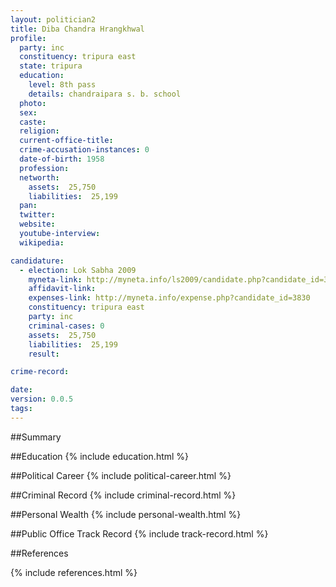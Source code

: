 ```yaml
---
layout: politician2
title: Diba Chandra Hrangkhwal
profile: 
  party: inc
  constituency: tripura east
  state: tripura
  education: 
    level: 8th pass
    details: chandraipara s. b. school
  photo: 
  sex: 
  caste: 
  religion: 
  current-office-title: 
  crime-accusation-instances: 0
  date-of-birth: 1958
  profession: 
  networth: 
    assets:  25,750
    liabilities:  25,199
  pan: 
  twitter: 
  website: 
  youtube-interview: 
  wikipedia: 

candidature: 
  - election: Lok Sabha 2009
    myneta-link: http://myneta.info/ls2009/candidate.php?candidate_id=3830
    affidavit-link: 
    expenses-link: http://myneta.info/expense.php?candidate_id=3830
    constituency: tripura east 
    party: inc
    criminal-cases: 0
    assets:  25,750
    liabilities:  25,199
    result:  

crime-record: 

date: 
version: 0.0.5
tags: 
---
```

##Summary


##Education
{% include education.html %}


##Political Career
{% include political-career.html %}


##Criminal Record
{% include criminal-record.html %}


##Personal Wealth
{% include personal-wealth.html %}


##Public Office Track Record
{% include track-record.html %}


##References


{% include references.html %}